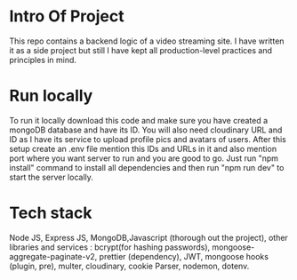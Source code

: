 # Intro Of Project
This repo contains a backend logic of a video streaming site. I have written it as a side project but still I have kept all production-level practices and principles in mind.     

# Run locally
To run it locally download this code and make sure you have created a mongoDB database and have its ID. You will also need cloudinary URL and ID as I have its service to upload profile pics and avatars of users. After this setup create an .env file mention this IDs and URLs in it and also mention port where you want server to run and you are good to go. Just run "npm install" command to install all dependencies and then run "npm run dev" to start the server locally.

# Tech stack
 Node JS, Express JS, MongoDB,Javascript (thorough out the project), other libraries and services :
bcrypt(for hashing passwords),
mongoose-aggregate-paginate-v2,
prettier (dependency),
JWT,
mongoose hooks (plugin, pre),
multer,
cloudinary,
cookie Parser,
nodemon,
dotenv.
